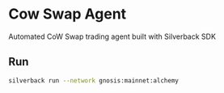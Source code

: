 # Cow Swap Agent

Automated CoW Swap trading agent built with Silverback SDK

## Run

```bash
silverback run --network gnosis:mainnet:alchemy
```
